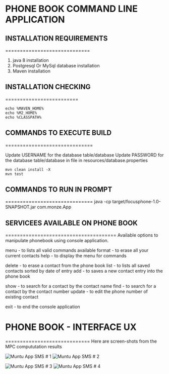 
# PHONE BOOK COMMAND LINE APPLICATION

## INSTALLATION REQUIREMENTS
=============================
1. java 8 installation
2. Postgresql Or MySql database installation
3. Maven installation

## INSTALLATION CHECKING
=========================

```
echo %MAVEN_HOME%
echo %M2_HOME%
echo %CLASSPATH%

```

## COMMANDS TO EXECUTE BUILD
==============================

Update USERNAME for the database table/database
Update PASSWORD for the database table/database in file in resources/database.properties

```
mvn clean install -X
mvn test

```


## COMMANDS TO RUN IN PROMPT
==============================
java -cp target/focusphone-1.0-SNAPSHOT.jar com.monze.App

## SERVICEES AVAILABLE ON PHONE BOOK
======================================
Available options to manipulate phonebook using console application.

  menu   - to lists all valid commands available
  format - to erase all your current contacts
  help   - to display the menu for commands 

  delete - to erase a contact from the phone book
  list   - to lists all saved contacts sorted by date of entry
  add    - to saves a new contact entry into the phone book
    
  show   - to search for a contact by the contact name
  find   - to search for a contact by the contact number
  update - to edit the phone number of  existing contact

  exit  - to end the console application
    

# PHONE BOOK - INTERFACE UX 
=============================
Here are screen-shots from the MPC compututation results

![ Muntu App SMS # 1 ](https://github.com/LINOSNCHENA/PhoneBookApp/blob/master/ux/Screenshot%20(82).png)
![ Muntu App SMS # 2 ](https://github.com/LINOSNCHENA/PhoneBookApp/blob/master/ux/Screenshot%20(83).png)

![ Muntu App SMS # 3 ](https://github.com/LINOSNCHENA/PhoneBookApp/blob/master/ux/Screenshot%20(84).png)
![ Muntu App SMS # 4 ](https://github.com/LINOSNCHENA/PhoneBookApp/blob/master/ux/Screenshot%20(85).png)
